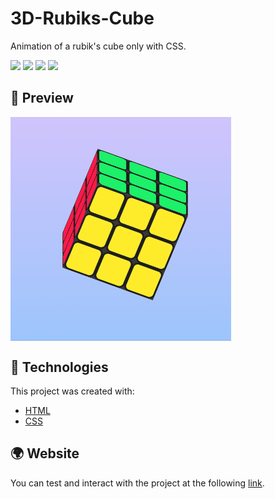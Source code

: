 # 3D-Rubiks-Cube

Animation of a rubik's cube only with CSS.


<div align="left" >
<!-- <img src="https://img.shields.io/github/license/jaenfigueroa/3D-Rubiks-Cube?style"> -->
<img src="https://img.shields.io/github/stars/jaenfigueroa/3D-Rubiks-Cube?style">
<img src="https://img.shields.io/github/forks/jaenfigueroa/3D-Rubiks-Cube?style">
<img src="https://img.shields.io/github/issues-pr/jaenfigueroa/3D-Rubiks-Cube?style">
<img src="https://img.shields.io/github/issues/jaenfigueroa/3D-Rubiks-Cube?style">
</div>


## 🔎 Preview

<div >
  <img src="./assets/cubo3d.gif" align="center" style="width: 70%" />
</div>

## 📌 Technologies
This project was created with:
- [HTML](https://developer.mozilla.org/es/docs/Web/HTML)
- [CSS](https://developer.mozilla.org/es/docs/Web/CSS)

## 🌍 Website

You can test and interact with the project at the following [link](https://jaenfigueroa.github.io/3D-Rubiks-Cube).

